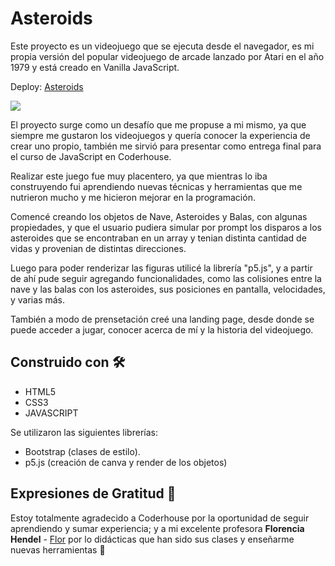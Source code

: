 # Asteroids

Este proyecto es un videojuego que se ejecuta desde el navegador, es mi propia versión del popular videojuego de arcade lanzado por Atari en el año 1979 y está creado en Vanilla JavaScript. 

Deploy: [Asteroids](https://asteroids-atari.netlify.app/)

![](https://media.giphy.com/media/lesb20GqgiOlGq6zmY/giphy.gif)

El proyecto surge como un desafío que me propuse a mi mismo, ya que siempre me gustaron los videojuegos y quería conocer la experiencia de crear uno propio, también me sirvió para presentar como entrega final para el curso de JavaScript en Coderhouse.

Realizar este juego fue muy placentero, ya que mientras lo iba construyendo fui aprendiendo nuevas técnicas y herramientas que me nutrieron mucho y me hicieron mejorar en la programación.

Comencé creando los objetos de Nave, Asteroides y Balas, con algunas propiedades, y que el usuario pudiera simular por prompt los disparos a los asteroides que se encontraban en un array y tenian distinta cantidad de vidas y provenian de distintas direcciones.

Luego para poder renderizar las figuras utilicé la librería "p5.js", y a partir de ahí pude seguir agregando funcionalidades, como las colisiones entre la nave y las balas con los asteroides, sus posiciones en pantalla, velocidades, y varias más.

También a modo de prensetación creé una landing page, desde donde se puede acceder a jugar, conocer acerca de mí y la historia del videojuego.

## Construido con 🛠️

* HTML5
* CSS3
* JAVASCRIPT

Se utilizaron las siguientes librerías:
* Bootstrap (clases de estilo).
* p5.js (creación de canva y render de los objetos)



## Expresiones de Gratitud 🎁

Estoy totalmente agradecido a Coderhouse por la oportunidad de seguir aprendiendo y sumar experiencia; y a mi excelente profesora **Florencia Hendel** - [Flor](https://github.com/florenciahendel) por lo didácticas que han sido sus clases y enseñarme nuevas herramientas :raised_hands:

